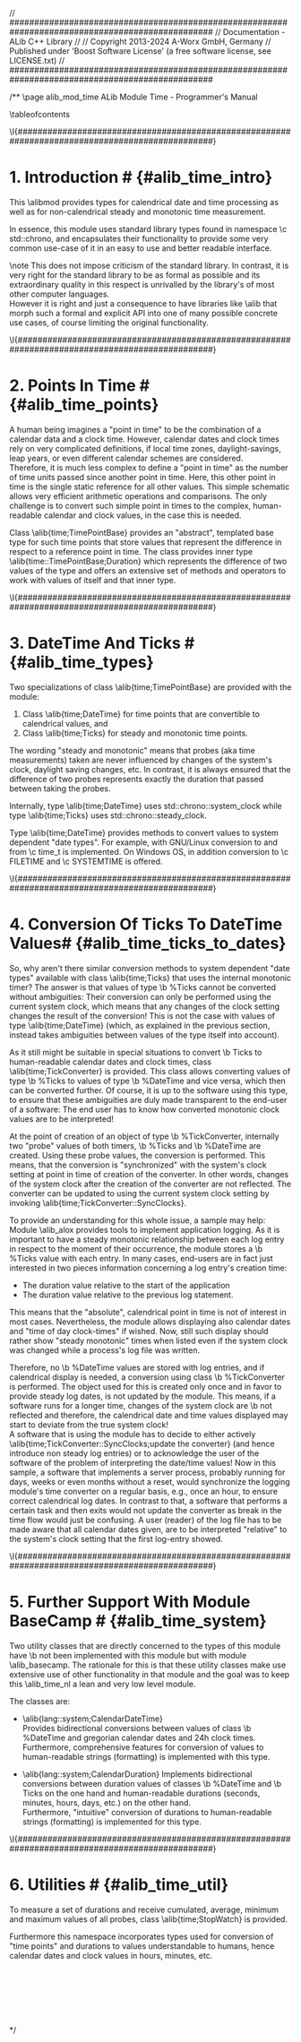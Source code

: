 // #################################################################################################
//  Documentation - ALib C++ Library
//
//  Copyright 2013-2024 A-Worx GmbH, Germany
//  Published under 'Boost Software License' (a free software license, see LICENSE.txt)
// #################################################################################################

/**
\page alib_mod_time   ALib Module Time - Programmer's Manual

\tableofcontents


 \I{################################################################################################}
# 1. Introduction # {#alib_time_intro}

This \alibmod provides types for calendrical date and time processing as well as
for non-calendrical steady and monotonic time measurement.

In essence, this module uses standard library types found in namespace \c std::chrono, and
encapsulates their functionality to provide some very common use-case of it in an easy to use and
better readable interface.

\note
  This does not impose criticism of the standard library. In contrast, it is very right for the
  standard library to be as formal as possible and its extraordinary quality in this respect is
  unrivalled by the library's of most other computer languages.<br>
  However it is right and just a consequence to have libraries like \alib that morph such a formal
  and explicit API into one of many possible concrete use cases, of course limiting the original
  functionality.


 \I{################################################################################################}
# 2. Points In Time # {#alib_time_points}
A human being imagines a "point in time" to be the combination of a calendar data and a clock time.
However, calendar dates and clock times rely on very complicated definitions, if
local time zones, daylight-savings, leap years, or even different calendar schemes are considered.<br>
Therefore, it is much less complex to define a "point in time" as the number of
time units passed since another point in time. Here, this other point in time is the single static
reference for all other values. This simple schematic allows very efficient arithmetic operations
and comparisons.
The only challenge is to convert such simple point in times to the complex, human-readable calendar
and clock values, in the case this is needed.

Class \alib{time;TimePointBase} provides an "abstract", templated base type for such time points
that store values that represent the difference in respect to a reference point in time.
The class provides inner type \alib{time::TimePointBase;Duration} which represents the difference
of two values of the type and offers an extensive set of methods and operators to work with
values of itself and that inner type.

\I{################################################################################################}
# 3. DateTime And Ticks # {#alib_time_types}

Two specializations of class \alib{time;TimePointBase} are provided with the module:

1. Class \alib{time;DateTime} for time points that are convertible to calendrical values, and
2. Class \alib{time;Ticks} for steady and monotonic time points.

The wording "steady and monotonic" means that probes (aka time measurements) taken are never influenced by
changes of the system's clock, daylight saving changes, etc. In contrast, it is always ensured that
the difference of two probes represents exactly the duration that passed between taking the probes.

Internally, type \alib{time;DateTime} uses <c>std::chrono::system_clock</c> while
type \alib{time;Ticks} uses <c>std::chrono::steady_clock</c>.

Type \alib{time;DateTime} provides methods to convert values to system dependent "date types".
For example, with GNU/Linux conversion to and from \c time_t is implemented. On Windows OS, in
addition conversion to \c FILETIME and \c SYSTEMTIME is offered.

\I{################################################################################################}
# 4. Conversion Of Ticks To DateTime Values# {#alib_time_ticks_to_dates}
So, why aren't there similar conversion methods to system dependent "date types" available with
class \alib{time;Ticks} that uses the internal monotonic timer?
The answer is that values of type \b %Ticks cannot be converted without ambiguities: Their
conversion can only be performed using the current system clock, which means that any changes of the
clock setting changes the result of the conversion! This is not the case with values of
type \alib{time;DateTime} (which, as explained in the previous section, instead takes ambiguities
between values of the type itself into account).

As it still might be suitable in special situations to convert \b Ticks to human-readable calendar
dates and clock times, class \alib{time;TickConverter} is provided.
This class allows converting values of type \b %Ticks to values of type \b %DateTime and vice versa,
which then can be converted further.
Of course, it is up to the software using this type, to ensure that these ambiguities are duly made
transparent to the end-user of a software: The end user has to know how converted monotonic clock
values are to be interpreted!

At the point of creation of an object of type \b %TickConverter, internally two "probe" values
of both timers, \b %Ticks and \b %DateTime are created. Using these probe values, the conversion
is performed. This means, that the conversion is "synchronized" with the system's clock setting
at point in time of creation of the converter. In other words, changes of the system clock
after the creation of the converter are not reflected. The converter can be updated to using the
current system clock setting by invoking \alib{time;TickConverter::SyncClocks}.


To provide an understanding for this whole issue, a sample may help: Module \alib_alox provides tools to
implement application logging. As it is important to have a steady monotonic relationship
between each log entry in respect to the moment of their occurrence, the module stores a
\b %Ticks value with each entry. In many cases, end-users are in fact just interested in two pieces
information concerning a log entry's creation time:
- The duration value relative to the start of the application
- The duration value relative to the previous log statement.

This means that the "absolute", calendrical point in time is not of interest in most cases.
Nevertheless, the module allows displaying also calendar dates and "time of day clock-times"
if wished. Now, still such display should rather show "steady monotonic" times when listed even
if the system clock was changed while a process's log file was written.

Therefore, no \b %DateTime values are stored with log entries, and if calendrical display
is needed, a conversion using class \b %TickConverter is performed. The object used for this
is created only once and in favor to provide steady log dates, is not updated by the module.
This means, if a software runs for a longer time, changes of the system clock are \b not
reflected and therefore, the calendrical date and time values displayed may start to deviate
from the true system clock!<br>
A software that is using the module has to decide to either actively
\alib{time;TickConverter::SyncClocks;update the converter} (and hence introduce non steady
log entries) or to acknowledge the user of the software of  the problem of interpreting the
date/time values! Now in this sample, a software that implements a server process, probably
running for days, weeks or even months without a reset, would synchronize the logging module's
time converter on a regular basis, e.g., once an hour, to ensure correct calendrical log dates.
In contrast to that, a software that performs a certain task and then exits would not update
the converter as break in the time flow would just be confusing. A user (reader) of the log file
has to be made aware that all calendar dates given, are to be interpreted "relative" to the
system's clock setting that the first log-entry showed.


\I{################################################################################################}
# 5. Further Support With Module BaseCamp # {#alib_time_system}

Two utility classes that are directly concerned to the types of this module have \b not been
implemented with this module but with module \alib_basecamp. The rationale for this is that these
utility classes make use extensive use of other functionality in that module and the goal was to
keep this \alib_time_nl a lean and very low level module.

The classes are:

- \alib{lang::system;CalendarDateTime}<br>
  Provides bidirectional conversions between values of class \b %DateTime and
  gregorian calendar dates and 24h clock times.<br>
  Furthermore, comprehensive features for conversion of values to human-readable strings
  (formatting) is implemented with this type.

- \alib{lang::system;CalendarDuration}
  Implements bidirectional conversions between duration values of classes \b %DateTime and
  \b Ticks on the one hand and human-readable durations (seconds, minutes, hours, days, etc.) on the
  other hand.<br>
  Furthermore, "intuitive" conversion of durations to human-readable strings (formatting) is
  implemented for this type.


\I{################################################################################################}
# 6. Utilities # {#alib_time_util}
To measure a set of durations and receive cumulated, average, minimum and maximum values of
all probes, class \alib{time;StopWatch} is provided.



Furthermore this namespace incorporates types used for conversion of "time points" and
durations to values understandable to humans, hence calendar dates and clock values in hours,
minutes, etc.<br>


<br><br><br><br><br><br> */
